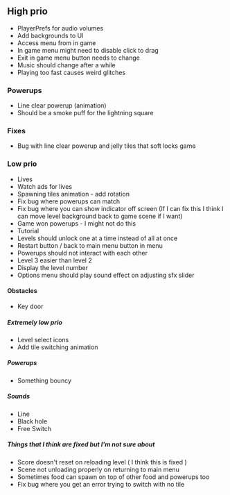 ## High prio

- PlayerPrefs for audio volumes
- Add backgrounds to UI
- Access menu from in game
- In game menu might need to disable click to drag
- Exit in game menu button needs to change
- Music should change after a while
- Playing too fast causes weird glitches

### Powerups

- Line clear powerup (animation)
- Should be a smoke puff for the lightning square

### Fixes

- Bug with line clear powerup and jelly tiles that soft locks game

### Low prio

- Lives
- Watch ads for lives
- Spawning tiles animation - add rotation
- Fix bug where powerups can match
- Fix bug where you can show indicator off screen (If I can fix this I think I can move level background back to game scene if I want)
- Game won powerups - I might not do this
- Tutorial
- Levels should unlock one at a time instead of all at once
- Restart button / back to main menu button in menu
- Powerups should not interact with each other
- Level 3 easier than level 2
- Display the level number
- Options menu should play sound effect on adjusting sfx slider

#### Obstacles

- Key door

##### Extremely low prio

- Level select icons
- Add tile switching animation

##### Powerups

- Something bouncy

##### Sounds

- Line
- Black hole
- Free Switch

##### Things that I think are fixed but I'm not sure about

- Score doesn't reset on reloading level ( I think this is fixed )
- Scene not unloading properly on returning to main menu
- Sometimes food can spawn on top of other food and powerups too
- Fix bug where you get an error trying to switch with no tile
